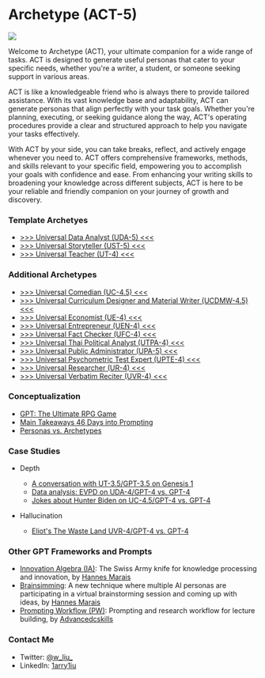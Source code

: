 # Archetype (ACT-5)

![](https://github.com/1arry1iu/everything/blob/main/ET_Avatar.png)

Welcome to Archetype (ACT), your ultimate companion for a wide range of tasks. ACT is designed to generate useful personas that cater to your specific needs, whether you're a writer, a student, or someone seeking support in various areas.

ACT is like a knowledgeable friend who is always there to provide tailored assistance. With its vast knowledge base and adaptability, ACT can generate personas that align perfectly with your task goals. Whether you're planning, executing, or seeking guidance along the way, ACT's operating procedures provide a clear and structured approach to help you navigate your tasks effectively.

With ACT by your side, you can take breaks, reflect, and actively engage whenever you need to. ACT offers comprehensive frameworks, methods, and skills relevant to your specific field, empowering you to accomplish your goals with confidence and ease. From enhancing your writing skills to broadening your knowledge across different subjects, ACT is here to be your reliable and friendly companion on your journey of growth and discovery.

### Template Archetyes

- [>>> Universal Data Analyst (UDA-5) <<<](https://chat.openai.com/share/5148b808-aef2-4f25-a703-34894c965aab)
- [>>> Universal Storyteller (UST-5) <<<](https://chat.openai.com/share/307158d9-f8e3-4de0-a25a-0b3f9a50fd91)
- [>>> Universal Teacher (UT-4) <<<](https://chat.openai.com/share/4e00fd99-595d-4ae0-af80-a12b1de9537b)

### Additional Archetypes

- [>>> Universal Comedian (UC-4.5) <<<](https://chat.openai.com/share/a3902477-ef5e-4280-85b7-6ba9050767e2)
- [>>> Universal Curriculum Designer and Material Writer (UCDMW-4.5) <<<](https://chat.openai.com/share/fc1eb7f0-b8d0-4c7b-ac1a-05f7cfc35d09)
- [>>> Universal Economist (UE-4) <<<](https://chat.openai.com/share/cca42f39-0fc6-46e9-9301-aa31090fbff2)
- [>>> Universal Entrepreneur (UEN-4) <<<](https://chat.openai.com/share/ad11e07e-7261-4065-8cb4-29b0bf1e282f)
- [>>> Universal Fact Checker (UFC-4) <<<](https://chat.openai.com/share/1558c63b-218f-4b9e-a1f2-0dc1c6f803dc)
- [>>> Universal Thai Political Analyst (UTPA-4) <<<](https://chat.openai.com/share/c28f6c2d-de67-44cb-9173-977f8384ddde)
- [>>> Universal Public Administrator (UPA-5) <<<](https://chat.openai.com/share/44c1543f-1d87-4cc3-92c0-1bff58271cd4)
- [>>> Universal Psychometric Test Expert (UPTE-4) <<<](https://chat.openai.com/share/d9e6d1e9-9206-49ad-8cbe-c148ffea6071)
- [>>> Universal Researcher (UR-4) <<<](https://chat.openai.com/share/88942916-beb0-4825-8885-444421e701e9)
- [>>> Universal Verbatim Reciter (UVR-4) <<<](https://chat.openai.com/share/220fc9ee-f584-4905-8486-b9a1ca88c65c)

### Conceptualization

- [GPT: The Ultimate RPG Game](https://github.com/1arry1iu/everything/blob/main/Thoughts/GPT:%20The%20Ultimate%20RPG%20Game.md)
- [Main Takeaways 46 Days into Prompting](https://github.com/1arry1iu/everything/blob/main/Thoughts/Main%20Takeaways%2046%20Days%20into%20Prompting.md)
- [Personas vs. Archetypes](https://github.com/1arry1iu/archetype/blob/main/Thoughts/Personas%20vs.%20Archetypes.md)

### Case Studies

- Depth
  - [A conversation with UT-3.5/GPT-3.5 on Genesis 1](https://github.com/1arry1iu/everything/blob/main/Case%20Studies/Depth/Conversation%20with%20Bible%20Teacher.md)
  - [Data analysis: EVPD on UDA-4/GPT-4 vs. GPT-4](https://github.com/1arry1iu/archetype/blob/main/Case%20Studies/Depth/EVPD%20on%20UDA-4%20vs.%20GPT-4.md)
  - [Jokes about Hunter Biden on UC-4.5/GPT-4 vs. GPT-4](https://github.com/1arry1iu/archetype/blob/main/Case%20Studies/Depth/Jokes%20about%20Hunter%20Biden.md)

- Hallucination
  - [Eliot's The Waste Land UVR-4/GPT-4 vs. GPT-4](https://github.com/1arry1iu/archetype/blob/main/Case%20Studies/Hallucination/The%20Waste%20Land.md)

### Other GPT Frameworks and Prompts

- [Innovation Algebra (IA)](https://github.com/hannes-marais/innovation-algebra): The Swiss Army knife for knowledge processing and innovation, by [Hannes Marais](https://twitter.com/HiDeeeps)
- [Brainsimming](https://github.com/hannes-marais/brainsimming): A new technique where multiple AI personas are participating in a virtual brainstorming session and coming up with ideas, by [Hannes Marais](https://twitter.com/HiDeeeps)
- [Prompting Workflow (PW)](https://github.com/dgcruzing/Prompting-Workflow): Prompting and research workflow for lecture building, by [Advancedcskills](https://twitter.com/advancedcskills)

### Contact Me

- Twitter: [@w_liu_](https://twitter.com/w_liu_)
- LinkedIn: [1arry1iu](https://www.linkedin.com/in/1arry1iu/)
